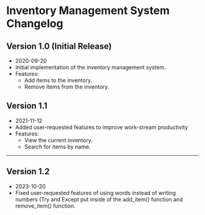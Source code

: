 # Inventory Management System Changelog

## Version 1.0 (Initial Release)
- 2020-09-20
- Initial implementation of the inventory management system.
- Features:
  - Add items to the inventory.
  - Remove items from the inventory.

## Version 1.1
- 2021-11-12
- Added user-requested features to improve work-stream productivity
- Features:
  - View the current inventory.
  - Search for items by name.


-------------------------------------
## Version 1.2
- 2023-10-20
- Fixed user-requested features of using words instead of writing numbers (Try and Except put inside of the add_item() function and remove_item() function. 

